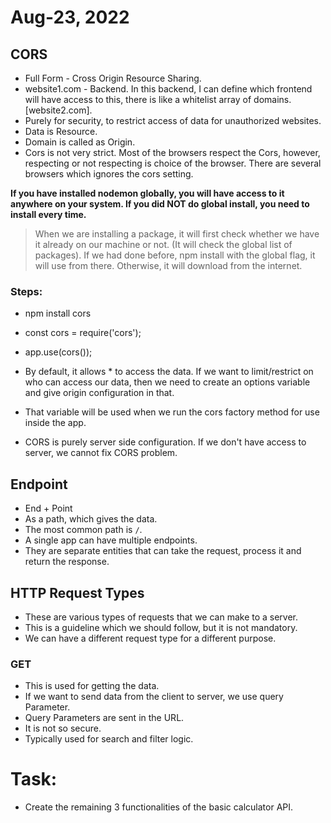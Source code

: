 # Aug-23, 2022

## CORS
- Full Form - Cross Origin Resource Sharing.
- website1.com - Backend. In this backend, I can define which frontend will have access to this, there is like a whitelist array of domains. [website2.com].
- Purely for security, to restrict access of data for unauthorized websites.
- Data is Resource.
- Domain is called as Origin.
- Cors is not very strict. Most of the browsers respect the Cors, however, respecting or not respecting is choice of the browser. There are several browsers which ignores the cors setting.


**If you have installed nodemon globally, you will have access to it anywhere on your system. If you did NOT do global install, you need to install every time.**

> When we are installing a package, it will first check whether we have it already on our machine or not. (It will check the global list of packages). If we had done before, npm install with the global flag, it will use from there. Otherwise, it will download from the internet.

### Steps:
- npm install cors
- const cors = require('cors');
- app.use(cors());

- By default, it allows * to access the data. If we want to limit/restrict on who can access our data, then we need to create an options variable and give origin configuration in that.
- That variable will be used when we run the cors factory method for use inside the app.
- CORS is purely server side configuration. If we don't have access to server, we cannot fix CORS problem.


## Endpoint
- End + Point
- As a path, which gives the data.
- The most common path is `/`.
- A single app can have multiple endpoints.
- They are separate entities that can take the request, process it and return the response.


## HTTP Request Types
- These are various types of requests that we can make to a server.
- This is a guideline which we should follow, but it is not mandatory.
- We can have a different request type for a different purpose.

### GET
- This is used for getting the data.
- If we want to send data from the client to server, we use query Parameter.
- Query Parameters are sent in the URL.
- It is not so secure.
- Typically used for search and filter logic.


# Task:
- Create the remaining 3 functionalities of the basic calculator API.